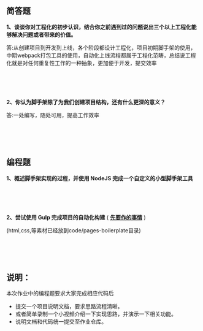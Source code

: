 ## 简答题

**1、谈谈你对工程化的初步认识，结合你之前遇到过的问题说出三个以上工程化能够解决问题或者带来的价值。**

答:从创建项目到开发到上线，各个阶段都设计工程化，项目初期脚手架的使用，中期webpack打包工具的使用，自动化上线流程都属于工程化范畴，总结说工程化就是对任何重复性工作的一种抽象，更加便于开发，提交效率

　

　

**2、你认为脚手架除了为我们创建项目结构，还有什么更深的意义？**

答:一处编写，随处可用，提高工作效率

　

　

## 编程题

**1、概述脚手架实现的过程，并使用 NodeJS 完成一个自定义的小型脚手架工具**

　

　

**2、尝试使用 Gulp 完成项目的自动化构建**  ( **[先要作的事情](./notes/下载包是出错的解决方式.md)** )

(html,css,等素材已经放到code/pages-boilerplate目录)

　

　

## 说明：

本次作业中的编程题要求大家完成相应代码后

- 提交一个项目说明文档，要求思路流程清晰。
- 或者简单录制一个小视频介绍一下实现思路，并演示一下相关功能。
- 说明文档和代码统一提交至作业仓库。